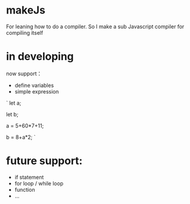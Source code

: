 # makeJs
For leaning how to do a compiler. 
So I make a sub Javascript compiler for compiling itself

# in developing

now support：

* define variables
* simple expression

 `
 let a;
 
 let b;
 
 a = 5+60*7+11;
 
 b = 8+a*2;
 `
 
 # future support:
 * if statement
 * for loop / while loop
 * function
 * ...
 
 
 
